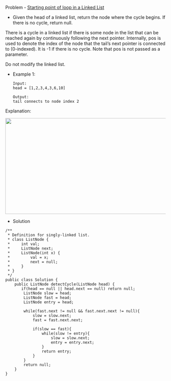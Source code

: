 Problem - [Starting point of loop in a Linked List](https://leetcode.com/problems/linked-list-cycle-ii/)

- Given the head of a linked list, return the node where the cycle begins. If there is no cycle, return null.

There is a cycle in a linked list if there is some node in the list that can be reached again by continuously following the next pointer. Internally, pos is used to denote the index of the node that the tail’s next pointer is connected to (0-indexed). It is -1 if there is no cycle. Note that pos is not passed as a parameter.

Do not modify the linked list.

- Example 1:
 
      Input:
      head = [1,2,3,4,3,6,10]

      Output:
      tail connects to node index 2

Explanation:

<img src = "https://user-images.githubusercontent.com/101946115/208021471-e24224b7-2e5f-4167-99fe-3f64f0af5034.png" height = 300 width = 900 />

- Solution

```
/**
 * Definition for singly-linked list.
 * class ListNode {
 *     int val;
 *     ListNode next;
 *     ListNode(int x) {
 *         val = x;
 *         next = null;
 *     }
 * }
 */
public class Solution {
    public ListNode detectCycle(ListNode head) {
       if(head == null || head.next == null) return null;
        ListNode slow = head;
        ListNode fast = head;
        ListNode entry = head;
        
        while(fast.next != null && fast.next.next != null){
            slow = slow.next;
            fast = fast.next.next;
            
            if(slow == fast){
                while(slow != entry){
                    slow = slow.next;
                    entry = entry.next;
                }
                return entry;
            }
        }
        return null;
    }
}
```



